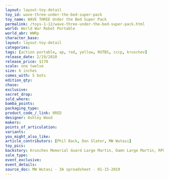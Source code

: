 ```yaml
---
layout: layout-toy-detail 
toy_id: wave-three-under-the-bed-super-pack
toy_name: WAVE THREE Under the Bed Super Pack
permalink: /toys-1-12/wave-three-under-the-bed-super-pack.html
world: World War Robot Portable
world_abr: WWRp
character_base: 
layout: layout-toy-detail
categories: 
tags: [action portable, ap, red, yellow, RUTBS, cccp, kruschev] 
release_date: 2/19/2010
release_price: $170 
scale: one twelve
size: 6 inches
comes_with: 5 bots
edition_qty: 
chase: 
exclusive: 
secret_drop: 
sold_where: 
bamba_points: 
packaging_type: 
product_code_/_link: 0RED
designer: Ashley Wood
makers: 
points_of_articulation: 
variants: 
you_might_also_like: 
article_contributors: [Phil Back, Don Slater, MW Wutasi]
toy_pics: 
backstory: Kruschev Memorial Guard Large Martin, Damn Large Martin, RPG Bramble, Sabre Bertie MK2, mini Square
sale_type: 
event_exclusive: 
event_details: 
source_doc: MW Wutasi - 3A spreadsheet - 01-15-2019
---
```

